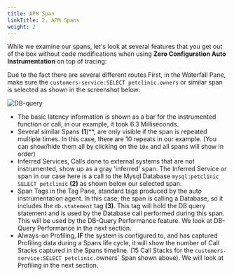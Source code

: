 ```yaml
---
title: APM Span
linkTitle: 2. APM Spans
weight: 2
---
```


While we examine our spans, let's look at several features that you get out of the box without code modifications when using **Zero Configuration Auto Instrumentation** on top of tracing:

Due to the fact there are several different routes
First, in the Waterfall Pane, make sure the `customers-service:SELECT petclinic.owners`  or similar span is selected as shown in the screenshot below:

![DB-query](../../images/db-query.png)

* The basic latency information is shown as a bar for the instrumented function or call, in our example, it took 6.3 Milliseconds.
* Several similar Spans **(1**)**, are only visible if the span is repeated multiple times. In this case, there are 10 repeats in our example. (You can show/hide them all by clicking on the `10x` and all spans will show in order)
* Inferred Services, Calls done to external systems that are not instrumented, show up as a gray 'inferred' span. The Inferred Service or span in our case here is a call to the Mysql Database `mysql:petclinic SELECT petclinic` **(2)** as shown below our selected span.
* Span Tags in the Tag Pane, standard tags produced by the auto instrumentation agent. In this case, the span is calling a Database, so it includes the `db.statement` tag **(3)**. This tag will hold the DB query statement and is used by the Database call performed during this span. This will be used by the DB-Query Performance feature. We look at DB-Query Performance in the next section.
* Always-on Profiling, **IF** the system is configured to, and has captured Profiling data during a Spans life cycle, it will show the number of Call Stacks captured in the Spans timeline. (15 Call Stacks for the  `customers-service:SELECT petclinic.`owners` Span shown above). We will look at Profiling in the next section.

<!--
## 3. Review Profiling Data Collection

You can now visit the Splunk APM UI and examine the application components, traces, profiling, DB Query performance and metrics. From the left-hand menu **APM** → **Explore**, click the environment dropdown and select your environment e.g. `<INSTANCE>-petclinic` (where`<INSTANCE>` is replaced with the value you noted down earlier).

![APM Environment](../images/apm-environment.png)

Once your validation is complete you can stop the application by pressing `Ctrl-c`.

## 4. Adding Resource Attributes to Spans

Resource attributes can be added to every reported span. For example `version=0.314`. A comma-separated list of resource attributes can also be defined e.g. `key1=val1,key2=val2`.

Let's launch the PetClinic again using new resource attributes. Note, that adding resource attributes to the run command will override what was defined when we installed the collector. Let's add two new resource attributes `deployment.environment=$INSTANCE-petclinic-env,version=0.314`:

```bash
java \
-Dserver.port=8083 \
-Dotel.service.name=$INSTANCE-petclinic-service \
-Dotel.resource.attributes=deployment.environment=$INSTANCE-petclinic-env,version=0.314 \
-jar target/spring-petclinic-*.jar --spring.profiles.active=mysql
```

Back in the Splunk APM UI we can drill down on a recent trace and see the new `version` attribute in a span.

-->